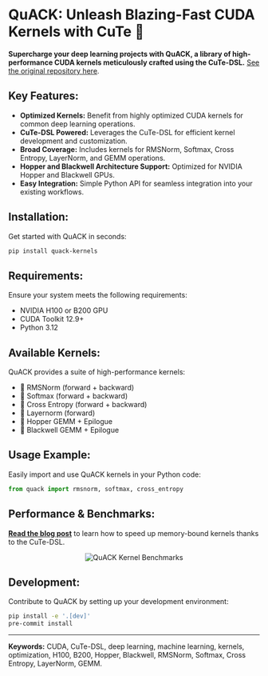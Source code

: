 # QuACK: Unleash Blazing-Fast CUDA Kernels with CuTe 🚀

**Supercharge your deep learning projects with QuACK, a library of high-performance CUDA kernels meticulously crafted using the CuTe-DSL.**  [See the original repository here](https://github.com/Dao-AILab/quack).

## Key Features:

*   **Optimized Kernels:** Benefit from highly optimized CUDA kernels for common deep learning operations.
*   **CuTe-DSL Powered:**  Leverages the CuTe-DSL for efficient kernel development and customization.
*   **Broad Coverage:** Includes kernels for RMSNorm, Softmax, Cross Entropy, LayerNorm, and GEMM operations.
*   **Hopper and Blackwell Architecture Support:** Optimized for NVIDIA Hopper and Blackwell GPUs.
*   **Easy Integration:**  Simple Python API for seamless integration into your existing workflows.

## Installation:

Get started with QuACK in seconds:

```bash
pip install quack-kernels
```

## Requirements:

Ensure your system meets the following requirements:

*   NVIDIA H100 or B200 GPU
*   CUDA Toolkit 12.9+
*   Python 3.12

## Available Kernels:

QuACK provides a suite of high-performance kernels:

*   🦆 RMSNorm (forward + backward)
*   🦆 Softmax (forward + backward)
*   🦆 Cross Entropy (forward + backward)
*   🦆 Layernorm (forward)
*   🦆 Hopper GEMM + Epilogue
*   🦆 Blackwell GEMM + Epilogue

## Usage Example:

Easily import and use QuACK kernels in your Python code:

```python
from quack import rmsnorm, softmax, cross_entropy
```

## Performance & Benchmarks:

[**Read the blog post**](media/2025-07-10-membound-sol.md)  to learn how to speed up memory-bound kernels thanks to the CuTe-DSL.

<div align="center">
<figure>
  <img
  src="media/bf16_kernel_benchmarks_single_row.svg"
  alt="QuACK Kernel Benchmarks"
  >
</figure>
</div>

## Development:

Contribute to QuACK by setting up your development environment:

```bash
pip install -e '.[dev]'
pre-commit install
```

---
**Keywords:** CUDA, CuTe-DSL, deep learning, machine learning, kernels, optimization, H100, B200, Hopper, Blackwell, RMSNorm, Softmax, Cross Entropy, LayerNorm, GEMM.